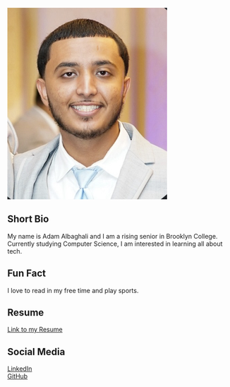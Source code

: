 ![My Photo](profile.jpg)

## Short Bio
My name is Adam Albaghali and I am a rising senior in Brooklyn College. Currently studying Computer Science, I am interested in learning all about tech.

## Fun Fact
I love to read in my free time and play sports.

## Resume
[Link to my Resume](resume.pdf)

## Social Media
[LinkedIn](https://www.linkedin.com/in/AdamAlbaghali)  
[GitHub](https://github.com/AdamAlbaghali)


